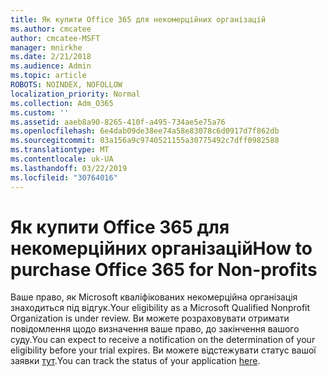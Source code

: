 ```yaml
---
title: Як купити Office 365 для некомерційних організацій
ms.author: cmcatee
author: cmcatee-MSFT
manager: mnirkhe
ms.date: 2/21/2018
ms.audience: Admin
ms.topic: article
ROBOTS: NOINDEX, NOFOLLOW
localization_priority: Normal
ms.collection: Adm_O365
ms.custom: ''
ms.assetid: aaeb8a90-8265-410f-a495-734ae5e75a76
ms.openlocfilehash: 6e4dab09de38ee74a58e83078c6d0917d7f862db
ms.sourcegitcommit: 03a156a9c9740521155a30775492c7dff0982588
ms.translationtype: MT
ms.contentlocale: uk-UA
ms.lasthandoff: 03/22/2019
ms.locfileid: "30764016"
---
```

# <a name="how-to-purchase-office-365-for-non-profits"></a><span data-ttu-id="3b8c4-102">Як купити Office 365 для некомерційних організацій</span><span class="sxs-lookup"><span data-stu-id="3b8c4-102">How to purchase Office 365 for Non-profits</span></span>

<span data-ttu-id="3b8c4-103">Ваше право, як Microsoft кваліфікованих некомерційна організація знаходиться під відгук.</span><span class="sxs-lookup"><span data-stu-id="3b8c4-103">Your eligibility as a Microsoft Qualified Nonprofit Organization is under review.</span></span> <span data-ttu-id="3b8c4-104">Ви можете розраховувати отримати повідомлення щодо визначення ваше право, до закінчення вашого суду.</span><span class="sxs-lookup"><span data-stu-id="3b8c4-104">You can expect to receive a notification on the determination of your eligibility before your trial expires.</span></span> <span data-ttu-id="3b8c4-105">Ви можете відстежувати статус вашої заявки [тут](http://eligibilityweb.azurewebsites.net/).</span><span class="sxs-lookup"><span data-stu-id="3b8c4-105">You can track the status of your application [here](http://eligibilityweb.azurewebsites.net/).</span></span>
  

